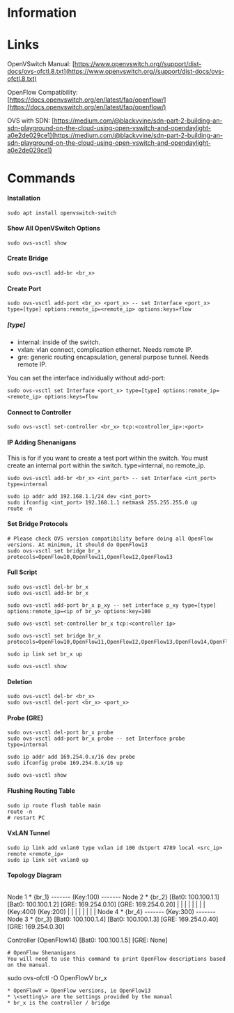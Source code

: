 # Information

# Links

OpenVSwitch Manual:
[https://www.openvswitch.org//support/dist-docs/ovs-ofctl.8.txt](https://www.openvswitch.org//support/dist-docs/ovs-ofctl.8.txt)

OpenFlow Compatibility:
[https://docs.openvswitch.org/en/latest/faq/openflow/](https://docs.openvswitch.org/en/latest/faq/openflow/)

OVS with SDN:
[https://medium.com/@blackvvine/sdn-part-2-building-an-sdn-playground-on-the-cloud-using-open-vswitch-and-opendaylight-a0e2de029ce1](https://medium.com/@blackvvine/sdn-part-2-building-an-sdn-playground-on-the-cloud-using-open-vswitch-and-opendaylight-a0e2de029ce1)
# Commands

#### Installation
```
sudo apt install openvswitch-switch
```
#### Show All OpenVSwitch Options
```
sudo ovs-vsctl show
```
#### Create Bridge
```
sudo ovs-vsctl add-br <br_x>
```
#### Create Port
```
sudo ovs-vsctl add-port <br_x> <port_x> -- set Interface <port_x> type=[type] options:remote_ip=<remote_ip> options:keys=flow 
```
##### \[type\]
* internal: inside of the switch.
* vxlan: vlan connect, complication ethernet. Needs remote IP.
* gre: generic routing encapsulation, general purpose tunnel. Needs remote IP.

You can set the interface individually without add-port:
```
sudo ovs-vsctl set Interface <port_x> type=[type] options:remote_ip=<remote_ip> options:keys=flow 
```
#### Connect to Controller
```
sudo ovs-vsctl set-controller <br_x> tcp:<controller_ip>:<port>
```
#### IP Adding Shenanigans
This is for if you want to create a test port within the switch. You must create an internal port within the switch. type=internal, no remote_ip.
```
sudo ovs-vsctl add-br <br_x> <int_port> -- set Interface <int_port> type=internal
```

```
sudo ip addr add 192.168.1.1/24 dev <int_port>
sudo ifconfig <int_port> 192.168.1.1 netmask 255.255.255.0 up
route -n
```

#### Set Bridge Protocols
```
# Please check OVS version compatibility before doing all OpenFlow versions. At minimum, it should do OpenFlow13
sudo ovs-vsctl set bridge br_x protocols=OpenFlow10,OpenFlow11,OpenFlow12,OpenFlow13
```

#### Full Script
```
sudo ovs-vsctl del-br br_x
sudo ovs-vsctl add-br br_x

sudo ovs-vsctl add-port br_x p_xy -- set interface p_xy type=[type] options:remote_ip=<ip of br_y> options:key=100

sudo ovs-vsctl set-controller br_x tcp:<controller ip>

sudo ovs-vsctl set bridge br_x protocols=OpenFlow10,OpenFlow11,OpenFlow12,OpenFlow13,OpenFlow14,OpenFlow15 

sudo ip link set br_x up

sudo ovs-vsctl show
```
#### Deletion
```
sudo ovs-vsctl del-br <br_x>
sudo ovs-vsctl del-port <br_x> <port_x>
```

#### Probe (GRE)
```
sudo ovs-vsctl del-port br_x probe 
sudo ovs-vsctl add-port br_x probe -- set Interface probe type=internal

sudo ip addr add 169.254.0.x/16 dev probe
sudo ifconfig probe 169.254.0.x/16 up

sudo ovs-vsctl show
```
#### Flushing Routing Table
```
sudo ip route flush table main
route -n
# restart PC
```
#### VxLAN Tunnel
```
sudo ip link add vxlan0 type vxlan id 100 dstport 4789 local <src_ip> remote <remote_ip>
sudo ip link set vxlan0 up
```

#### Topology Diagram

```
```
  Node 1 * {br_1} ------- (Key:100) ------- Node 2 * {br_2}
[Bat0: 100.100.1.1]                       [Bat0: 100.100.1.2]
[GRE: 169.254.0.10]                       [GRE: 169.254.0.20]
         |                                         |
         |                                         |
         |                                         |
         |                                         |
     (Key:400)                                 (Key:200)
         |                                         |
         |                                         |
         |                                         |
         |                                         |
  Node 4 * {br_4} ------- (Key:300) ------- Node 3 * {br_3}
[Bat0: 100.100.1.4]                       [Bat0: 100.100.1.3]
[GRE: 169.254.0.40]                       [GRE: 169.254.0.30]
 

Controller (OpenFlow14)
[Bat0: 100.100.1.5]
[GRE: None]
```
# OpenFlow Shenanigans
You will need to use this command to print OpenFlow descriptions based on the manual.
```
sudo ovs-ofctl -O OpenFlowV <setting> br_x
```
* OpenFlowV = OpenFlow versions, ie OpenFlow13
* \<setting\> are the settings provided by the manual
* br_x is the controller / bridge 
